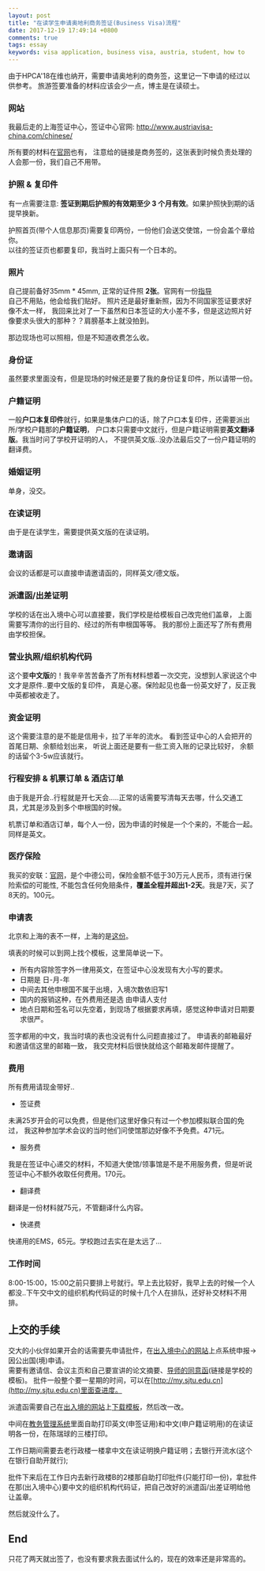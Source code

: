 ```yaml
---
layout: post
title: "在读学生申请奥地利商务签证(Business Visa)流程"
date: 2017-12-19 17:49:14 +0800
comments: true
tags: essay
keywords: visa application, business visa, austria, student, how to
---
```


由于HPCA'18在维也纳开，需要申请奥地利的商务签，这里记一下申请的经过以供参考。
旅游签要准备的材料应该会少一点，博主是在读硕士。

<!-- more -->

### 网站

我最后走的上海签证中心，签证中心官网: http://www.austriavisa-china.com/chinese/

所有要的材料在[官网](http://www.austriavisa-china.com/chinese/pdf/business-visa-checklist.pdf)也有，
注意给的链接是商务签的，这张表到时候负责处理的人会那一份，我们自己不用带。

### 护照 & 复印件

有一点需要注意: **签证到期后护照的有效期至少 3 个月有效**。如果护照快到期的话提早换新。

护照首页(带个人信息那页)需要复印两份，一份他们会送交使馆，一份会盖个章给你。
<br>以往的签证页也都要复印，我当时上面只有一个日本的。

### 照片

自己提前备好35mm * 45mm, 正常的证件照 **2张**。官网有一份[指导](https://www.icao.int/Security/mrtd/Downloads/Technical%20Reports/Annex_A-Photograph_Guidelines.pdf)
<br>自己不用贴，他会给我们贴好。
照片还是最好重新照，因为不同国家签证要求好像不太一样，
我回来比对了一下虽然和日本签证的大小差不多，但是这边照片好像要求头很大的那种？？肩膀基本上就没拍到。

那边现场也可以照相，但是不知道收费怎么收。

### 身份证

虽然要求里面没有，但是现场的时候还是要了我的身份证复印件，所以请带一份。

### 户籍证明

一般**户口本复印件**就行，如果是集体户口的话，除了户口本复印件，还需要派出所/学校户籍那的**户籍证明**，
户口本只需要中文就行，但是户籍证明需要**英文翻译版**。我当时问了学校开证明的人，
不提供英文版..没办法最后交了一份户籍证明的翻译费。

### 婚姻证明

单身，没交。

### 在读证明

由于是在读学生，需要提供英文版的在读证明。

### 邀请函

会议的话都是可以直接申请邀请函的，同样英文/德文版。

### 派遣函/出差证明

学校的话在出入境中心可以直接要，我们学校是给模板自己改完他们盖章，
上面需要写清你的出行目的、经过的所有申根国等等。
我的那份上面还写了所有费用由学校担保。

### 营业执照/组织机构代码

这个要**中文版**的！我辛辛苦苦备齐了所有材料想着一次交完，没想到人家说这个中文才是原件..要中文版的复印件，
真是心塞。保险起见也备一份英文好了，反正我中英都被收走了。

### 资金证明

这个需要注意的是不能是信用卡，拉了半年的流水。
看到签证中心的人会把开的首尾日期、余额给划出来，
听说上面还是要有一些工资入账的记录比较好，
余额的话留个3-5w应该就行。

### 行程安排 & 机票订单 & 酒店订单

由于我是开会..行程就是开七天会.....正常的话需要写清每天去哪，什么交通工具，尤其是涉及到多个申根国的时候。

机票订单和酒店订单，每个人一份，因为申请的时候是一个个来的，不能合一起。
同样是英文。

### 医疗保险

我买的安联：[官网](https://www.allianz.com.cn/)，是个中德公司，保险金额不低于30万元人民币，须有进行保险索偿的可能性,
不能包含任何免赔条件，**覆盖全程并超出1-2天**。我是7天，买了8天的。100元。

### 申请表

北京和上海的表不一样，上海的是[这份](http://www.austriavisa-china.com/chinese/pdf/Visa-C-shanghai-chinese.pdf)。

填表的时候可以到网上找个模板，这里简单说一下。

* 所有内容除签字外一律用英文，在签证中心没发现有大小写的要求。
* 日期是 日-月-年
* 中间去其他申根国不属于出境，入境次数依旧写1
* 国内的报销这种，在外费用还是选 由申请人支付
* 地点日期和签名可以先空着，到现场了根据要求再填，感觉这种申请对日期要求很严。

签字都用的中文，我当时填的表也没说有什么问题直接过了。
申请表的邮箱最好和邀请信这里的邮箱一致，
我交完材料后很快就给这个邮箱发邮件提醒了。

### 费用

所有费用请现金带好..

* 签证费

未满25岁开会的可以免费，但是他们这里好像只有过一个参加模拟联合国的免过，
我这种参加学术会议的当时他们问使馆那边好像不予免费。471元。

* 服务费

我是在签证中心递交的材料，不知道大使馆/领事馆是不是不用服务费，但是听说签证中心不额外收取任何费用。170元。

* 翻译费

翻译是一份材料就75元，不管翻译什么内容。

* 快递费

快递用的EMS，65元。学校跑过去实在是太远了...

### 工作时间

8:00-15:00，15:00之前只要排上号就行。早上去比较好，我早上去的时候一个人都没..下午交中文的组织机构代码证的时候十几个人在排队，还好补交材料不用排。

## 上交的手续

交大的小伙伴如果开会的话需要先申请批件，在[出入境中心的网站](http://cgcj.sjtu.edu.cn/)上点系统申报->因公出国(境)申请。
<br>需要有邀请信、会议主页和自己要宣讲的论文摘要、[导师的同意函](http://cgcj.sjtu.edu.cn/Content/UserFiles/Files/%E5%AF%BC%E5%B8%88%E5%90%8C%E6%84%8F%E5%87%BD%20.doc)(链接是学校的模板)。
批件一般整个要一星期的时间，可以在[http://my.sjtu.edu.cn](http://my.sjtu.edu.cn)里面查进度。

派遣函需要自己在[出入境的网站](http://cgcj.sjtu.edu.cn/Article/Visa/18)上[下载模板](http://cgcj.sjtu.edu.cn/Content/UserFiles/Files/%E5%87%BA%E5%B7%AE%E8%AF%81%E6%98%8E%E6%A8%A1%E6%9D%BF-%E5%A5%A5%E5%9C%B0%E5%88%A9-li-2016.doc)，然后改一改。

中间在[教务管理系统](http://www.yjs.sjtu.edu.cn/ssfw/index.do)里面自助打印英文(申签证用)和中文(申户籍证明用)的在读证明各一份，在陈瑞球的三楼打印。

工作日期间需要去老行政楼一楼拿中文在读证明换户籍证明；去银行开流水(这个在银行自助开就行); 

批件下来后在工作日内去新行政楼B的2楼那自助打印批件(只能打印一份)，拿批件在那(出入境中心)要中文的组织机构代码证，把自己改好的派遣函/出差证明给他让盖章。

然后就没什么了。


## End

只花了两天就出签了，也没有要求我去面试什么的，现在的效率还是非常高的。
